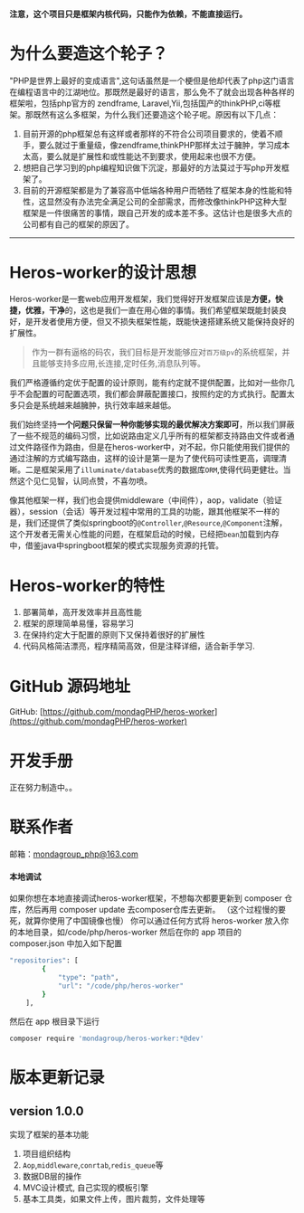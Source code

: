 #### 注意，这个项目只是框架内核代码，只能作为依赖，不能直接运行。

为什么要造这个轮子？
====

"PHP是世界上最好的变成语言",这句话虽然是一个梗但是他却代表了php这门语言在编程语言中的江湖地位。那既然是最好的语言，那么免不了就会出现各种各样的框架啦，包括php官方的 zendframe, Laravel,Yii,包括国产的thinkPHP,ci等框架。那既然有这么多框架，为什么我们还要造这个轮子呢。原因有以下几点：

1. 目前开源的php框架总有这样或者那样的不符合公司项目要求的，使着不顺手，要么就过于重量级，像zendframe,thinkPHP那样太过于臃肿，学习成本太高，要么就是扩展性和或性能达不到要求，使用起来也很不方便。
2. 想把自己学习到的php编程知识做下沉淀，那最好的方法莫过于写php开发框架了。
3. 目前的开源框架都是为了兼容高中低端各种用户而牺牲了框架本身的性能和特性，这显然没有办法完全满足公司的全部需求，而修改像thinkPHP这种大型框架是一件很痛苦的事情，跟自己开发的成本差不多。这估计也是很多大点的公司都有自己的框架的原因了。

------------------

Heros-worker的设计思想
====

Heros-worker是一套web应用开发框架，我们觉得好开发框架应该是<strong>方便，快捷，优雅，干净</strong>的，这也是我们一直在用心做的事情。我们希望框架既能封装良好，是开发者使用方便，但又不损失框架性能，既能快速搭建系统又能保持良好的扩展性。

> 作为一群有逼格的码农，我们目标是开发能够应对<code class="scode">百万级pv</code>的系统框架，并且能够支持多应用,长连接,定时任务,消息队列等。

我们严格遵循约定优于配置的设计原则，能有约定就不提供配置，比如对一些你几乎不会配置的可配置选项，我们都会屏蔽配置接口，按照约定的方式执行。配置太多只会是系统越来越臃肿，执行效率越来越低。

我们始终坚持<strong>一个问题只保留一种你能够实现的最优解决方案即可</strong>，所以我们屏蔽了一些不规范的编码习惯，比如说路由定义几乎所有的框架都支持路由文件或者通过文件路径作为路由，但是在heros-worker中，对不起，你只能使用我们提供的通过注解的方式编写路由，这样的设计是第一是为了使代码可读性更高，调理清晰。二是框架采用了`illuminate/database`优秀的数据库`ORM`,使得代码更健壮。当然这个见仁见智，认同点赞，不喜勿喷。

像其他框架一样，我们也会提供middleware（中间件），aop，validate（验证器），session（会话）等开发过程中常用的工具的功能，跟其他框架不一样的是，我们还提供了类似springboot的`@Controller`,`@Resource`,`@Component`注解，这个开发者无需关心性能的问题，在框架启动的时候，已经把`bean`加载到内存中，借鉴java中springboot框架的模式实现服务资源的托管。

Heros-worker的特性
=======

1. 部署简单，高开发效率并且高性能
2. 框架的原理简单易懂，容易学习
3. 在保持约定大于配置的原则下又保持着很好的扩展性
4. 代码风格简洁漂亮，程序精简高效，但是注释详细，适合新手学习.


GitHub 源码地址
====

GitHub: [https://github.com/mondagPHP/heros-worker](https://github.com/mondagPHP/heros-worker)

开发手册
========

正在努力制造中。。

联系作者
=====

邮箱：<a href="mailto:mondagroup_php@163.com">mondagroup_php@163.com</a>

#### 本地调试

如果你想在本地直接调试heros-worker框架，不想每次都要更新到 composer 仓库，然后再用 composer update 去composer仓库去更新。
（这个过程慢的要死，就算你使用了中国镜像也慢）
你可以通过任何方式将 heros-worker 放入你的本地目录，如/code/php/heros-worker
然后在你的 app 项目的 composer.json 中加入如下配置

```bash
"repositories": [
        {
            "type": "path",
            "url": "/code/php/heros-worker"
        }
    ],
```

然后在 app 根目录下运行

```bash
composer require 'mondagroup/heros-worker:*@dev'
```

版本更新记录
======

## version 1.0.0
实现了框架的基本功能
1. 项目组织结构
2. `Aop`,`middleware`,`conrtab`,`redis_queue`等
3. 数据DB层的操作
4. MVC设计模式, 自己实现的模板引擎
5. 基本工具类，如果文件上传，图片裁剪，文件处理等
